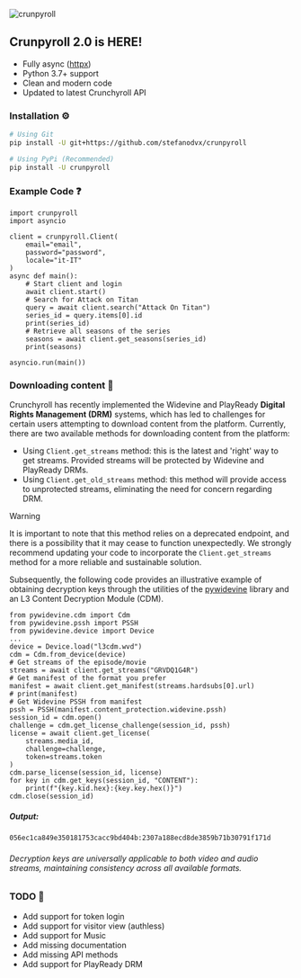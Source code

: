 ![crunpyroll](https://github.com/stefanodvx/crunpyroll/assets/69367859/255bd391-3a7c-44f1-bf8c-08de275e73e9)

## Crunpyroll 2.0 is HERE!
- Fully async ([httpx](https://www.python-httpx.org/))
- Python 3.7+ support
- Clean and modern code
- Updated to latest Crunchyroll API
### Installation ⚙️
```bash
# Using Git
pip install -U git+https://github.com/stefanodvx/crunpyroll

# Using PyPi (Recommended)
pip install -U crunpyroll
```


### Example Code ❓
```py3
import crunpyroll
import asyncio

client = crunpyroll.Client(
    email="email",
    password="password",
    locale="it-IT"
)
async def main():
    # Start client and login
    await client.start()
    # Search for Attack on Titan
    query = await client.search("Attack On Titan")
    series_id = query.items[0].id
    print(series_id)
    # Retrieve all seasons of the series
    seasons = await client.get_seasons(series_id)
    print(seasons)

asyncio.run(main())
```
### Downloading content 🔑
Crunchyroll has recently implemented the Widevine and PlayReady **Digital Rights Management (DRM)** systems, which has led to challenges for certain users attempting to download content from the platform. Currently, there are two available methods for downloading content from the platform:
- Using `Client.get_streams` method: this is the latest and 'right' way to get streams. Provided streams will be protected by Widevine and PlayReady DRMs.
- Using `Client.get_old_streams` method: this method will provide access to unprotected streams, eliminating the need for concern regarding DRM.
> [!WARNING]  
>  It is important to note that this method relies on a deprecated endpoint, and there is a possibility that it may cease to function unexpectedly. We strongly recommend updating your code to incorporate the `Client.get_streams` method for a more reliable and sustainable solution.

Subsequently, the following code provides an illustrative example of obtaining decryption keys through the utilities of the [pywidevine](https://github.com/devine-dl/pywidevine) library and an L3 Content Decryption Module (CDM).
```py3
from pywidevine.cdm import Cdm
from pywidevine.pssh import PSSH
from pywidevine.device import Device
...
device = Device.load("l3cdm.wvd")
cdm = Cdm.from_device(device)
# Get streams of the episode/movie
streams = await client.get_streams("GRVDQ1G4R")
# Get manifest of the format you prefer
manifest = await client.get_manifest(streams.hardsubs[0].url)
# print(manifest)
# Get Widevine PSSH from manifest
pssh = PSSH(manifest.content_protection.widevine.pssh)
session_id = cdm.open()
challenge = cdm.get_license_challenge(session_id, pssh)
license = await client.get_license(
    streams.media_id,
    challenge=challenge,
    token=streams.token
)
cdm.parse_license(session_id, license)
for key in cdm.get_keys(session_id, "CONTENT"):
    print(f"{key.kid.hex}:{key.key.hex()}")
cdm.close(session_id)
```
##### Output:
```bash
056ec1ca849e350181753cacc9bd404b:2307a188ecd8de3859b71b30791f171d
```
###### Decryption keys are universally applicable to both video and audio streams, maintaining consistency across all available formats.

### TODO 📄
- Add support for token login
- Add support for visitor view (authless)
- Add support for Music
- Add missing documentation
- Add missing API methods
- Add support for PlayReady DRM
